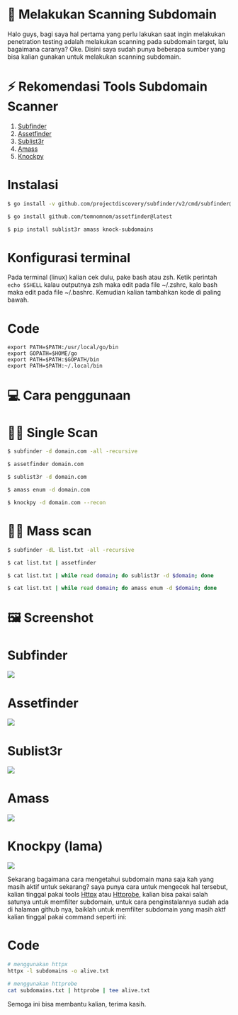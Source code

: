# 🚀 Melakukan Scanning Subdomain
Halo guys, bagi saya hal pertama yang perlu lakukan saat ingin melakukan penetration testing adalah melakukan scanning pada subdomain target, lalu bagaimana caranya? Oke. Disini saya sudah punya beberapa sumber yang bisa kalian gunakan untuk melakukan scanning subdomain.

# ⚡ Rekomendasi Tools Subdomain Scanner
1. <a href="https://github.com/projectdiscovery/subfinder">Subfinder</a>
2. <a href="https://github.com/tomnomnom/assetfinder">Assetfinder</a>
3. <a href="https://github.com/aboul3la/Sublist3r">Sublist3r</a>
4. <a href="https://github.com/owasp-amass/amass">Amass</a>
5. <a href="https://github.com/guelfoweb/knock">Knockpy</a>

# Instalasi
```bash
$ go install -v github.com/projectdiscovery/subfinder/v2/cmd/subfinder@latest

$ go install github.com/tomnomnom/assetfinder@latest

$ pip install sublist3r amass knock-subdomains
```

# Konfigurasi terminal
Pada terminal (linux) kalian cek dulu, pake bash atau zsh. Ketik perintah <code>echo $SHELL</code> kalau outputnya zsh maka edit pada file ~/.zshrc, kalo bash maka edit pada file ~/.bashrc. Kemudian kalian tambahkan kode di paling bawah.

# Code
```shell
export PATH=$PATH:/usr/local/go/bin 
export GOPATH=$HOME/go 
export PATH=$PATH:$GOPATH/bin 
export PATH=$PATH:~/.local/bin
```

# 💻 Cara penggunaan 
# 👨‍💻 Single Scan
```bash
$ subfinder -d domain.com -all -recursive

$ assetfinder domain.com

$ sublist3r -d domain.com

$ amass enum -d domain.com

$ knockpy -d domain.com --recon
```

# 👨‍💻 Mass scan
```bash
$ subfinder -dL list.txt -all -recursive

$ cat list.txt | assetfinder

$ cat list.txt | while read domain; do sublist3r -d $domain; done

$ cat list.txt | while read domain; do amass enum -d $domain; done
```

# 🖼️ Screenshot 
# Subfinder
<img src="https://raw.githubusercontent.com/randixploit/Bug-Hunting-Tips/refs/heads/main/Indonesia/Subdomain%20Recon/Screenshot_20250208-195951.jpg">

# Assetfinder
<img src="https://raw.githubusercontent.com/randixploit/Bug-Hunting-Tips/refs/heads/main/Indonesia/Subdomain%20Recon/Screenshot_20250208-195543.jpg">

# Sublist3r
<img src="https://raw.githubusercontent.com/randixploit/Bug-Hunting-Tips/refs/heads/main/Indonesia/Subdomain%20Recon/Screenshot_20250208-200254.jpg">

# Amass
<img src="https://github.com/randixploit/Bug-Hunting-Tips/blob/main/Indonesia/Subdomain%20Recon/Screenshot_20250208-200855.jpg">

# Knockpy (lama)
<img src="https://raw.githubusercontent.com/randixploit/Bug-Hunting-Tips/refs/heads/main/Indonesia/Subdomain%20Recon/Screenshot_20250208-201716.jpg">

Sekarang bagaimana cara mengetahui subdomain mana saja kah yang masih aktif untuk sekarang? saya punya cara untuk mengecek hal tersebut, kalian tinggal pakai tools <a href='https://github.com/projectdiscovery/httpx'>Httpx</a> atau <a href='https://github.com/tomnomnom/httprobe'>Httprobe</a>, kalian bisa pakai salah satunya untuk memfilter subdomain, untuk cara penginstalannya sudah ada di halaman github nya, baiklah untuk memfilter subdomain yang masih aktf kalian tinggal pakai command seperti ini:

# Code
```bash
# menggunakan httpx
httpx -l subdomains -o alive.txt

# menggunakan httprobe
cat subdomains.txt | httprobe | tee alive.txt
```


Semoga ini bisa membantu kalian, terima kasih.

